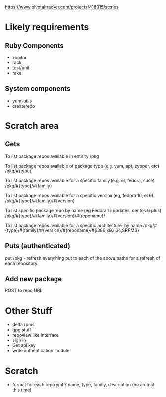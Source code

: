 https://www.pivotaltracker.com/projects/418015/stories


# Likely requirements #
## Ruby Components ##
* sinatra
* rack
* test/unit
* rake

## System components ##
* yum-utils
* createrepo


# Scratch area #

## Gets ##
To list package repos available in entirity
    /pkg

To list package repos available of package type (e.g. yum, apt, zypper, etc)
    /pkg/#{type}

To list package repos available for a specific family (e.g. el, fedora, suse)
    /pkg/#{type}/#{family}

To list package repos available for a specific version (eg, fedora 16, el 6)
    /pkg/#{type}/#{family}/#{version}

To list  specific package repo by name (eg Fedora 16 updates, centos 6 plus)
    /pkg/#{type}/#{family}/#{version}/#{reponame}/

To list package repos available for a specific architecture, by name
    /pkg/#{type}/#{family}/#{version}/#{reponame}/#{i386,x86_64,SRPMS}

## Puts (authenticated) ##
put
    /pkg - refresh everything
put to each of the above paths for a refresh of each repository

## Add new package ##
POST to repo URL

# Other Stuff #
* delta rpms
* gpg stuff
* repoview like interface
* sign in
* Get api key
* write authentication module

# Scratch
* format for each repo
yml ? 
name, type, family, description (no arch at this time)
